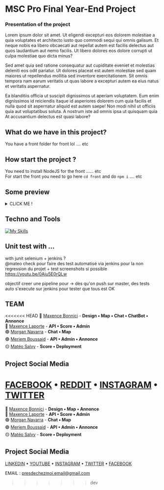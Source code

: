 # MSC Pro Final Year-End Project

### Presentation of the project
Lorem ipsum dolor sit amet. Ut eligendi excepturi eos dolorem molestiae a quia voluptates et architecto iusto quo commodi sequi qui omnis galisum. Et neque nobis ea libero obcaecati aut repellat autem est facilis delectus aut quos laudantium aut nemo facilis. Ut libero dolores eos dolore corrupti ut culpa molestiae quo dicta minus?

Sed amet quia sed ratione consequatur aut cupiditate eveniet et molestias deleniti eos odit pariatur. Ut dolores placeat est autem molestiae sed quam maiores ut repellendus mollitia sed inventore exercitationem. Sit omnis tempora nam earum veritatis ut quas labore a excepturi autem ea eius natus et veritatis aspernatur.

Ea blanditiis officia ut suscipit dignissimos ut aperiam voluptatem. Eum enim dignissimos id reiciendis itaque id asperiores dolorem cum quia facilis et nulla quod sit aspernatur aliquid est autem saepe! Non modi nihil ut officiis quia aut voluptatibus soluta. A nostrum iste ad omnis ipsa ut quisquam quia At accusantium delectus est quasi labore?

## What do we have in this project?
You have a front folder for front lol .... etc  

## How start the project ?
You need to install NodeJS for the front ...... etc  
For start the front you need to go here ``` cd front ``` and do ``` npm i ``` .... etc

## Some preview

<details>
  <summary>CLICK ME !</summary>
  <img width="550" alt="Landing_page_1" src="https://github.com/EpitechMscProPromo2025/T-YEP-600-MAR-6-1-finalproject-mateo.salvy/assets/110362553/8081e3fa-0d8c-44e4-b975-d34e1a165203">
  <img width="549" alt="404" src="https://github.com/EpitechMscProPromo2025/T-YEP-600-MAR-6-1-finalproject-mateo.salvy/assets/110362553/9004e0f6-90d6-433f-be57-56b373d42d91">
  <img width="551" alt="Feed_user" src="https://github.com/EpitechMscProPromo2025/T-YEP-600-MAR-6-1-finalproject-mateo.salvy/assets/110362553/30ee57e6-6530-48c0-beb4-1d82c7b5b97a">
  <img width="550" alt="Administration_general_admin_1" src="https://github.com/EpitechMscProPromo2025/T-YEP-600-MAR-6-1-finalproject-mateo.salvy/assets/110362553/2d38679f-9d7f-4914-9013-eab59838b0ad">
  <img width="548" alt="Chatbot_FAQ" src="https://github.com/EpitechMscProPromo2025/T-YEP-600-MAR-6-1-finalproject-mateo.salvy/assets/110362553/74855eb1-387c-470a-baef-8e1203b43fa4">
  <img width="549" alt="Profil_parameter_achievement" src="https://github.com/EpitechMscProPromo2025/T-YEP-600-MAR-6-1-finalproject-mateo.salvy/assets/110362553/f1fd0fcb-db92-4378-820d-cd7a5f44ff90">
</details>

## Techno and Tools
[![My Skills](https://skills.thijs.gg/icons?i=react,css,docker,nodejs,figma,mysql&theme=light)](https://skills.thijs.gg)

## Unit test with ...
with junit selenium + jenkins ?  
@mateo check pour faire des test automatisé via jenkins pour la non regression du projet + test screenshots si possible  
https://youtu.be/0Aiu5E0rQLw  

objectif creer une pipeline pour -> dès qu'on push sur master, des tests auto s'execute sur jenkins pour tester que tous est OK

## TEAM
<<<<<<< HEAD
🔵 [Maxence Bonnici](lien) - **Design • Map • Chat • ChatBot • Annonce**  
🔴 [Maxence Laporte](lien) - **API • Score • Admin**   
🟢 [Morgan Navarra](lien) - **Chat • Map**    
🟣 [Meriem Boussaid](lien) - **API • Admin • Annonce**    
🟡 [Matéo Salvy](lien) - **Score • Deployment**  

## Project Social Media
[FACEBOOK](lien) • [REDDIT](lien) • [INSTAGRAM](lien) • [TWITTER](lien)
=======
🔵 [Maxence Bonnici](https://github.com/ImMaxence) - **Design • Map • Annonce**  
🔴 [Maxence Laporte](https://www.linkedin.com/in/maxence-laporte-391583230/) - **API • Score • Admin**   
🟢 [Morgan Navarra](https://www.linkedin.com/in/morgan-navarra-b214b9181/) - **Chat • Map**    
🟣 [Meriem Boussaid](https://www.linkedin.com/in/meriem-boussaid-571194220/) - **API • Admin • Annonce**    
🟡 [Matéo Salvy](https://www.linkedin.com/in/mat%C3%A9o-salvy-81288a250/) - **Score • Deployment**  

## Project Social Media
[LINKEDIN](https://www.linkedin.com/in/mfive-presdechezmoi-80aa89282/) • [YOUTUBE](https://www.youtube.com/@PresDeChezMoi) • [INSTAGRAM](https://instagram.com/presdechezmoi?igshid=OGQ5ZDc2ODk2ZA==) • [TWITTER](https://twitter.com/PresDeChezMoi) • [FACEBOOK](https://www.facebook.com/profile.php?id=100094532983584)  

EMAIL : presdechezmoi.email@gmail.com
>>>>>>> dev
